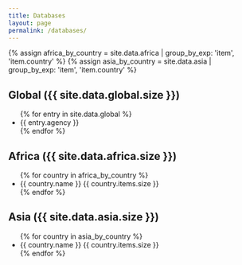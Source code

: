 ```yaml
---
title: Databases
layout: page
permalink: /databases/
---
```


{% assign africa_by_country = site.data.africa | group_by_exp: 'item', 'item.country' %}
{% assign asia_by_country = site.data.asia | group_by_exp: 'item', 'item.country' %}

<h2 class="lh-title">Global ({{ site.data.global.size }})</h2>

<ul>
{% for entry in site.data.global %}
  <li>
    {{ entry.agency }}
  </li>
{% endfor %}
</ul>

<h2 class="lh-title">Africa ({{ site.data.africa.size }})</h2>

<ul>
{% for country in africa_by_country %}
  <li>
    {{ country.name }}
    {{ country.items.size }}
  </li>
{% endfor %}
</ul>

<h2 class="lh-title">Asia ({{ site.data.asia.size }})</h2>

<ul>
{% for country in asia_by_country %}
  <li>
    {{ country.name }}
    {{ country.items.size }}
  </li>
{% endfor %}
</ul>
